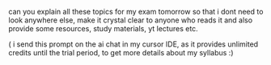 


can you explain all these topics for my exam tomorrow so that i dont need to look anywhere else, make it crystal clear to anyone who reads it and also provide some resources, study materials, yt lectures etc.




( i send this prompt on the ai chat in my cursor IDE, as it provides unlimited credits until the trial period, to get more details about my syllabus :)